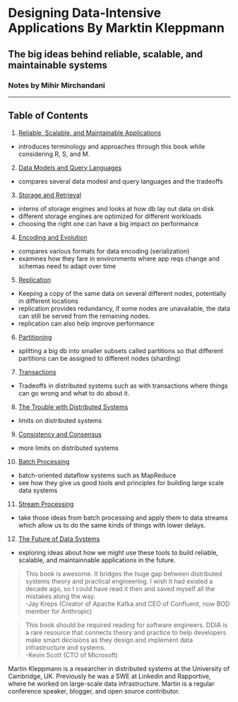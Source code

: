 ﻿# Designing Data-Intensive Applications By Marktin Kleppmann
## The big ideas behind reliable, scalable, and maintainable systems
### Notes by Mihir Mirchandani
---

## Table of Contents

1. [Reliable, Scalable, and Maintainable Applications](01.md)
- introduces terminology and approaches through this book while considering R, S, and M.
2. [Data Models and Query Languages](02.md)
- compares several data modesl and query languages and the tradeoffs
3. [Storage and Retrieval](03.md)
- interns of storage engines and looks at how db lay out data on disk
- different storage engines are optimized for different workloads
- choosing the right one can have a big impact on performance
4. [Encoding and Evolution](04.md)
- compares various formats for data encoding (serialization)
-  examines how they fare in environments where app reqs change and schemas need to adapt over time
5. [Replication](05.md)
- Keeping a copy of the same data on several different nodes, potentially in different locations
- replication provides redundancy, if some nodes are unavailable, the data can still be served from the remaining nodes.
- replication can also help improve performance
6. [Partitioning](06.md)
- splitting a big db into smaller subsets called partitions so that different partitions can be assigned to different nodes (sharding)
7. [Transactions](07.md)
- Tradeoffs in distributed systems such as with transactions where things can go wrong and what to do about it.
8. [The Trouble with Distributed Systems](08.md)
- limits on distributed systems
9. [Consistency and Consensus](09.md)
- more limits on distributed systems
10. [Batch Processing](10.md)
- batch-oriented dataflow systems such as MapReduce
- see how they give us good tools and principles for building large scale data systems
11. [Stream Processing](11.md)
- take those ideas from batch processing and apply them to data streams which allow us to do the same kinds of things with lower delays.
12. [The Future of Data Systems](12.md)
- exploring ideas about how we might use these tools to build reliable, scalable, and maintainnable applications in the future.

> This book is awesome. It bridges the huge gap between distributed systems theory and practical engineering. I wish it had existed a decade ago, so I could have read it then and saved myself all the mistakes along the way. <br>
-Jay Kreps (Creator of Apache Kafka and CEO of Confluent, now BOD member for Anthropic)

> This book should be required reading for software engineers. DDIA is a rare resource that connects theory and practice to help developers make smart decisions as they design and implement data infrastructure and systems. <br>
-Kevin Scott (CTO of Microsoft)

Martin Kleppmann is a researcher in distributed systems at the University of Cambridge, UK. Previously he was a SWE at Linkedin and Rapportive, where he worked on large-scale data infrastructure. Martin is a regular conference speaker, blogger, and open source contributor.





